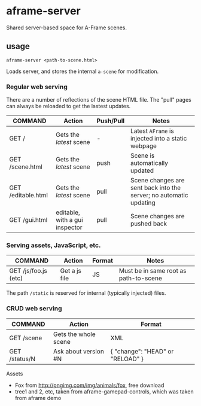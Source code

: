 # aframe-server
Shared server-based space for A-Frame scenes.

## usage

````
aframe-server <path-to-scene.html>
````

Loads server, and stores the internal `a-scene` for modification.

### Regular web serving

There are a number of reflections of the scene HTML file. The "pull" pages can
always be reloaded to get the lastest updates.

COMMAND               | Action                         | Push/Pull | Notes
----------------------|--------------------------------|--------|-----
GET /                 | Gets the *latest* scene        | -      | Latest `AFrame` is injected into a static webpage
GET /scene.html       | Gets the *latest* scene        | push   | Scene is automatically updated
GET /editable.html    | Gets the *latest* scene        | pull   | Scene changes are sent back into the server; no automatic updating
GET /gui.html         | editable, with a gui inspector | pull   | Scene changes are pushed back

### Serving assets, JavaScript, etc.

COMMAND               | Action                         | Format | Notes
----------------------|--------------------------------|--------|-----
GET /js/foo.js  (etc) | Get a js file                  | JS     | Must be in same root as path-to-scene

The path `/static` is reserved for internal (typically injected) files.

### CRUD web serving


COMMAND    | Action                   | Format
-----------|--------------------------|--------
GET /scene | Gets the whole scene     | XML
GET /status/N | Ask about version #N  | { "change": "HEAD" or "RELOAD" }

Assets
 * Fox from http://pngimg.com/img/animals/fox, free download
 * tree1 and 2, etc, taken from aframe-gamepad-controls, which was taken from aframe demo
